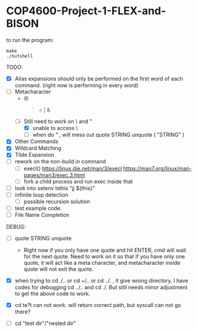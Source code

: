 # COP4600-Project-1-FLEX-and-BISON

to run the program:
```
make
./nutshell
```

TODO:
- [x] Alias expansions should only be performed on the first word of each command. (right now is performing in every word)
- [ ] Metacharacter
    - [x] > < | &
    - [ ] Still need to work on \ and "
        - [x] unable to access \
        - [ ] when do " , will mess out quote STRING unquote ( "STRING" )
- [x] Other Commands
- [x] Wildcard Matching
- [x] Tilde Expansion
- [ ] rework on the non-build in command
    - [ ] execl() https://linux.die.net/man/3/execl https://man7.org/linux/man-pages/man3/exec.3.html
    - [ ] fork a child process and run exec inside that
- [ ] look into setenv lsthis "jj ${this}"
- [ ] infinite loop detection
    - [ ] possible recursion solution
- [ ] test example code.
- [ ] File Name Completion

DEBUG:
- [ ] quote STRING unquote
    - Right now if you only have one quote and hit ENTER, cmd will wait for the next quote. Need to work on it so that if you have only one quote, it will act like a meta character, and metacharacter inside quote will not exit the quote. 
- [x] when trying to cd ./.. or cd ~/.. or cd ../. , it give wrong directory. I have codes for debugging cd ../.. and cd ./. But still needs minor adjustment to get the above code to work.  
- [x] cd te?t can not work. will return correct path, but syscall can not go there?
- [ ] cd "test dir"/"nested dir"


